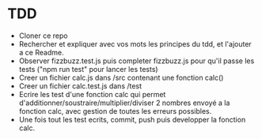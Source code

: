 # TDD

- Cloner ce repo
- Rechercher et expliquer avec vos mots les principes du tdd, et l'ajouter a ce Readme.
- Observer fizzbuzz.test.js puis completer fizzbuzz.js pour qu'il passe les tests ("npm run test" pour lancer les tests)
- Creer un fichier calc.js dans /src contenant une fonction calc()
- Creer un fichier calc.test.js dans /test
- Ecrire les test d'une fonction calc qui permet d'additionner/soustraire/multiplier/diviser 2 nombres envoyé a la fonction calc, avec gestion de toutes les erreurs possibles.
- Une fois tout les test ecrits, commit, push puis developper la fonction calc.
